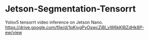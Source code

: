 # Jetson-Segmentation-Tensorrt
Yolov5 tensorrt video inference on Jetson Nano.
https://drive.google.com/file/d/1pKjygPyOswcZiBl_vW6kKlBZdHk8P-ew/view 
